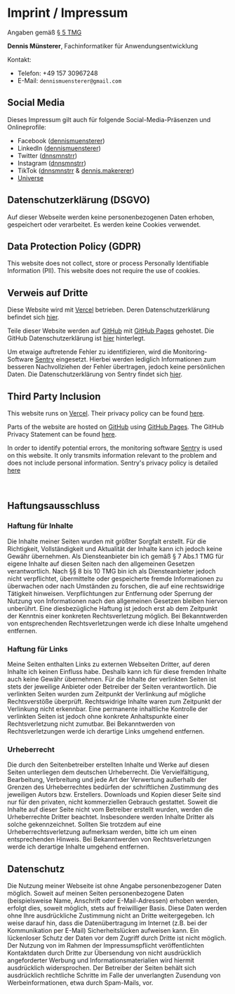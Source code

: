 # Imprint / Impressum

Angaben gemäß [§ 5 TMG](https://www.gesetze-im-internet.de/tmg/__5.html)


__Dennis Münsterer__, Fachinformatiker für Anwendungsentwicklung

Kontakt:

- Telefon: +49 157 30967248
- E-Mail: `dennismuensterer@gmail.com`

## Social Media

Dieses Impressum gilt auch für folgende Social-Media-Präsenzen und Onlineprofile:
- Facebook ([dennismuensterer](https://facebook.com/dennismuensterer))
- LinkedIn ([dennismuensterer](https://www.linkedin.com/in/dennismuensterer))
- Twitter ([dnnsmnstrr](https://twitter.com/dnnsmnstrr))
- Instagram ([dnnsmnstrr](https://www.instagram.com/dnnsmnstrr))
- TikTok ([dnnsmnstrr](https://www.tiktok.com/@dnnsmnstrr) & [dennis.makererer](https://www.tiktok.com/@dennis.makerer))
- [Universe](https://dnnsmnstrr.onuniverse.com/)

## Datenschutzerklärung (DSGVO)
Auf dieser Webseite werden keine personenbezogenen Daten erhoben, gespeichert oder verarbeitet. Es werden keine Cookies verwendet.

## Data Protection Policy (GDPR)
This website does not collect, store or process Personally Identifiable Information (PII). This website does not require the use of cookies.

## Verweis auf Dritte
Diese Website wird mit [Vercel](https://vercel.com/) betrieben. Deren Datenschutzerklärung befindet sich [hier](https://vercel.com/legal/privacy-policy).

Teile dieser Website werden auf [GitHub](https://www.github.com/) mit [GitHub Pages](https://help.github.com/articles/what-is-github-pages/) gehostet. Die GitHub Datenschutzerklärung ist [hier](https://docs.github.com/de/site-policy/privacy-policies/github-privacy-statement) hinterlegt.


Um etwaige auftretende Fehler zu identifizieren, wird die Monitoring-Software [Sentry](https://sentry.io) eingesetzt. Hierbei  werden lediglich Informationen zum besseren Nachvollziehen der Fehler übertragen, jedoch keine persönlichen Daten. Die Datenschutzerklärung von Sentry findet sich [hier](https://sentry.io/privacy/).

## Third Party Inclusion
This website runs on [Vercel](https://vercel.com/). Their privacy policy can be found [here](https://vercel.com/legal/privacy-policy).

Parts of the website are hosted on [GitHub](https://www.github.com/) using [GitHub Pages](https://help.github.com/articles/what-is-github-pages/). The GitHub Privacy Statement can be found [here](https://docs.github.com/en/site-policy/privacy-policies/github-privacy-statement).

In order to identify potential errors, the monitoring software [Sentry](https://sentry.io) is used on this website. It only transmits information relevant to the problem and does not include personal information. Sentry's privacy policy is detailed [here](https://sentry.io/privacy/)

<br />

## Haftungsausschluss

### Haftung für Inhalte

Die Inhalte meiner Seiten wurden mit größter Sorgfalt erstellt. Für die Richtigkeit, Vollständigkeit und Aktualität der Inhalte kann ich jedoch keine Gewähr übernehmen. Als Diensteanbieter bin ich gemäß § 7 Abs.1 TMG für eigene Inhalte auf diesen Seiten nach den allgemeinen Gesetzen verantwortlich. Nach §§ 8 bis 10 TMG bin ich als Diensteanbieter jedoch nicht verpflichtet, übermittelte oder gespeicherte fremde Informationen zu überwachen oder nach Umständen zu forschen, die auf eine rechtswidrige Tätigkeit hinweisen. Verpflichtungen zur Entfernung oder Sperrung der Nutzung von Informationen nach den allgemeinen Gesetzen bleiben hiervon unberührt. Eine diesbezügliche Haftung ist jedoch erst ab dem Zeitpunkt der Kenntnis einer konkreten Rechtsverletzung möglich. Bei Bekanntwerden von entsprechenden Rechtsverletzungen werde ich diese Inhalte umgehend entfernen.

### Haftung für Links

Meine Seiten enthalten Links zu externen Webseiten Dritter, auf deren Inhalte ich keinen Einfluss habe. Deshalb kann ich für diese fremden Inhalte auch keine Gewähr übernehmen. Für die Inhalte der verlinkten Seiten ist stets der jeweilige Anbieter oder Betreiber der Seiten verantwortlich. Die verlinkten Seiten wurden zum Zeitpunkt der Verlinkung auf mögliche Rechtsverstöße überprüft. Rechtswidrige Inhalte waren zum Zeitpunkt der Verlinkung nicht erkennbar. Eine permanente inhaltliche Kontrolle der verlinkten Seiten ist jedoch ohne konkrete Anhaltspunkte einer Rechtsverletzung nicht zumutbar. Bei Bekanntwerden von Rechtsverletzungen werde ich derartige Links umgehend entfernen.

### Urheberrecht

Die durch den Seitenbetreiber erstellten Inhalte und Werke auf diesen Seiten unterliegen dem deutschen Urheberrecht. Die Vervielfältigung, Bearbeitung, Verbreitung und jede Art der Verwertung außerhalb der Grenzen des Urheberrechtes bedürfen der schriftlichen Zustimmung des jeweiligen Autors bzw. Erstellers. Downloads und Kopien dieser Seite sind nur für den privaten, nicht kommerziellen Gebrauch gestattet. Soweit die Inhalte auf dieser Seite nicht vom Betreiber erstellt wurden, werden die Urheberrechte Dritter beachtet. Insbesondere werden Inhalte Dritter als solche gekennzeichnet. Sollten Sie trotzdem auf eine Urheberrechtsverletzung aufmerksam werden, bitte ich um einen entsprechenden Hinweis. Bei Bekanntwerden von Rechtsverletzungen werde ich derartige Inhalte umgehend entfernen.

## Datenschutz

Die Nutzung meiner Webseite ist ohne Angabe personenbezogener Daten möglich. Soweit auf meinen Seiten personenbezogene Daten (beispielsweise Name, Anschrift oder E-Mail-Adressen) erhoben werden, erfolgt dies, soweit möglich, stets auf freiwilliger Basis. Diese Daten werden ohne Ihre ausdrückliche Zustimmung nicht an Dritte weitergegeben.
Ich weise darauf hin, dass die Datenübertragung im Internet (z.B. bei der Kommunikation per E-Mail) Sicherheitslücken aufweisen kann. Ein lückenloser Schutz der Daten vor dem Zugriff durch Dritte ist nicht möglich.
Der Nutzung von im Rahmen der Impressumspflicht veröffentlichten Kontaktdaten durch Dritte zur Übersendung von nicht ausdrücklich angeforderter Werbung und Informationsmaterialien wird hiermit ausdrücklich widersprochen. Der Betreiber der Seiten behält sich ausdrücklich rechtliche Schritte im Falle der unverlangten Zusendung von Werbeinformationen, etwa durch Spam-Mails, vor.
